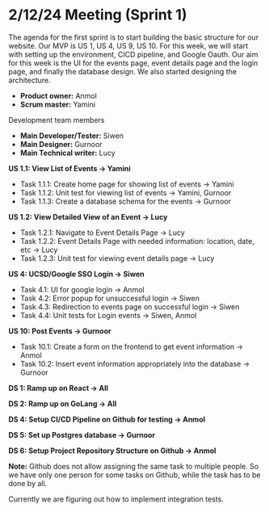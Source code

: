 # 2/12/24 Meeting (Sprint 1)

The agenda for the first sprint is to start building the basic structure for our website. Our MVP is US 1, US 4, US 9, US 10. For this week, we will start with setting up the environment, CICD pipeline, and Google Oauth. Our aim for this week is the UI for the events page, event details page and the login page, and finally the database design. We also started designing the architecture. 

- **Product owner:** Anmol
- **Scrum master:** Yamini

Development team members
- **Main Developer/Tester:** Siwen
- **Main Designer:** Gurnoor
- **Main Technical writer:** Lucy

**US 1.1: View List of Events → Yamini**
- Task 1.1.1: Create home page for showing list of events → Yamini
- Task 1.1.2: Unit test for viewing list of events → Yamini, Gurnoor
- Task 1.1.3: Create a database schema for the events → Gurnoor

**US 1.2: View Detailed View of an Event → Lucy**
- Task 1.2.1: Navigate to Event Details Page → Lucy
- Task 1.2.2: Event Details Page with needed information: location, date, etc → Lucy
- Task 1.2.3: Unit test for viewing event details page → Lucy

**US 4: UCSD/Google SSO Login → Siwen**
- Task 4.1: UI for google login → Anmol
- Task 4.2: Error popup for unsuccessful login → Siwen
- Task 4.3: Redirection to events page on successful login → Siwen
- Task 4.4: Unit tests for Login events → Siwen, Anmol
	
**US 10: Post Events → Gurnoor**
- Task 10.1: Create a form on the frontend to get event information → Anmol
- Task 10.2: Insert event information appropriately into the database → Gurnoor


**DS 1: Ramp up on React → All**

**DS 2: Ramp up on GoLang → All**

**DS 4: Setup CI/CD Pipeline on Github for testing → Anmol**

**DS 5: Set up Postgres database → Gurnoor**

**DS 6: Setup Project Repository Structure on Github → Anmol**

**Note:** Github does not allow assigning the same task to multiple people. So we have only one person for some tasks on Github, while the task has to be done by all. 

Currently we are figuring out how to implement integration tests. 
